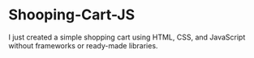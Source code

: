 # Shooping-Cart-JS
I just created a simple shopping cart using HTML, CSS, and JavaScript without frameworks or ready-made libraries.
